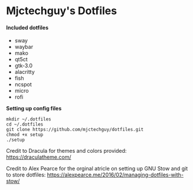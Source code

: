 # Mjctechguy's Dotfiles
#### Included dotfiles
- sway
- waybar
- mako
- qt5ct
- gtk-3.0
- alacritty
- fish
- ncspot
- micro
- rofi

**Setting up config files**
```
mkdir ~/.dotfiles
cd ~/.dotfiles
git clone https://github.com/mjctechguy/dotfiles.git
chmod +x setup
./setup
```

Credit to Dracula for themes and colors provided: https://draculatheme.com/

Credit to Alex Pearce for the orginal atricle on setting up GNU Stow and git to store dotfiles: https://alexpearce.me/2016/02/managing-dotfiles-with-stow/
